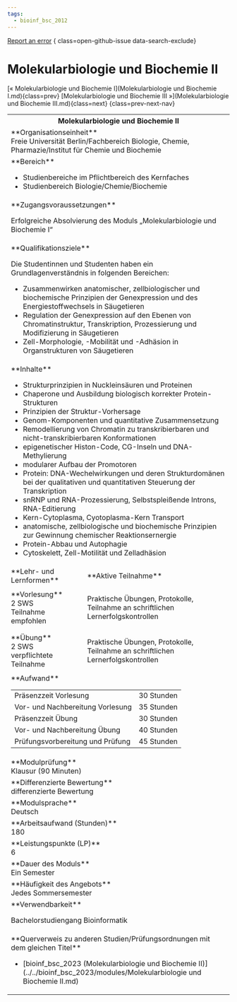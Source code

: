 ```yaml
---
tags:
  - bioinf_bsc_2012
---
```

[Report an error](https://github.com/SGSSGene/FUB-SUP/issues/new?title=Error%20in%20%22Molekularbiologie%20und%20Biochemie%20II%22&body=There%20seems%20to%20be%20an%20error%20in%20module%20%22Molekularbiologie%20und%20Biochemie%20II%22%2E%0A%0A%3CDescribe%20here%20a%20slightly%20more%20detailed%20description%20of%20what%20is%20wrong%3E&labels=bug)
{ class=open-github-issue data-search-exclude}

# Molekularbiologie und Biochemie II

[« Molekularbiologie und Biochemie I](Molekularbiologie und Biochemie I.md){class=prev}
[Molekularbiologie und Biochemie III »](Molekularbiologie und Biochemie III.md){class=next}
{class=prev-next-nav}

<table markdown id="moduledesc">
<tr markdown class="moduledesc_head"><th colspan="2">Molekularbiologie und Biochemie II </th></tr>
<tr markdown><td colspan="2">**Organisationseinheit**   <br>Freie Universität Berlin/Fachbereich Biologie, Chemie, Pharmazie/Institut für Chemie und Biochemie</td></tr>

<tr markdown><td colspan="2">**Bereich**<br>


- Studienbereiche im Pflichtbereich des Kernfaches
- Studienbereich Biologie/Chemie/Biochemie

</td></tr>

<tr markdown><td colspan="2">**Zugangsvoraussetzungen** <br>

Erfolgreiche Absolvierung des Moduls „Molekularbiologie und Biochemie I“


</td></tr>
<tr markdown><td colspan="2">**Qualifikationsziele**    <br>

Die Studentinnen und Studenten haben ein Grundlagenverständnis in folgenden
Bereichen:

- Zusammenwirken anatomischer, zellbiologischer und biochemische Prinzipien
  der Genexpression und des Energiestoffwechsels in Säugetieren
- Regulation der Genexpression auf den Ebenen von Chromatinstruktur,
  Transkription, Prozessierung und Modifizierung in Säugetieren
- Zell-Morphologie, -Mobilität und -Adhäsion in Organstrukturen von
  Säugetieren


</td></tr>
<tr markdown><td colspan="2">**Inhalte**                <br>


- Strukturprinzipien in Nuckleinsäuren und Proteinen
- Chaperone und Ausbildung biologisch korrekter Protein-Strukturen
- Prinzipien der Struktur-Vorhersage
- Genom-Komponenten und quantitative Zusammensetzung
- Remodellierung von Chromatin zu transkribierbaren und
  nicht-transkribierbaren Konformationen
- epigenetischer Histon-Code, CG-Inseln und DNA-Methylierung
- modularer Aufbau der Promotoren
- Protein: DNA-Wechelwirkungen und deren Strukturdomänen bei der
  qualitativen und quantitativen Steuerung der Transkription
- snRNP und RNA-Prozessierung, Selbstspleißende Introns, RNA-Editierung
- Kern-Cytoplasma, Cyotoplasma-Kern Transport
- anatomische, zellbiologische und biochemische Prinzipien zur Gewinnung
  chemischer Reaktionsernergie
- Protein-Abbau und Autophagie
- Cytoskelett, Zell-Motilität und Zelladhäsion


</td></tr>

<tr markdown><td>**Lehr- und Lernformen**</td><td>**Aktive Teilnahme**</td></tr>
<tr markdown><td> **Vorlesung** <br>2 SWS <br> Teilnahme empfohlen</td><td>

Praktische Übungen, Protokolle, Teilnahme an schriftlichen Lernerfolgskontrollen
</td></tr>
<tr markdown><td> **Übung** <br>2 SWS <br> verpflichtete Teilnahme</td><td>

Praktische Übungen, Protokolle, Teilnahme an schriftlichen Lernerfolgskontrollen
</td></tr>
<tr markdown><td colspan="2">**Aufwand**                <br>
<table class="aufwand_table">
<tr><td>Präsenzzeit Vorlesung</td><td>30 Stunden</td></tr>
<tr><td>Vor- und Nachbereitung Vorlesung</td><td>35 Stunden</td></tr>
<tr><td>Präsenzzeit Übung</td><td>30 Stunden</td></tr>
<tr><td>Vor- und Nachbereitung Übung</td><td>40 Stunden</td></tr>
<tr><td>Prüfungsvorbereitung und Prüfung</td><td>45 Stunden</td></tr>
</table>

</td></tr>
<tr markdown><td colspan="2">**Modulprüfung**             <br>Klausur (90 Minuten)


</td></tr>
<tr markdown><td colspan="2">**Differenzierte Bewertung** <br>differenzierte Bewertung

</td></tr>
<tr markdown><td colspan="2">**Modulsprache**             <br>Deutsch</td></tr>
<tr markdown><td colspan="2">**Arbeitsaufwand (Stunden)** <br>180</td></tr>
<tr markdown><td colspan="2">**Leistungspunkte (LP)**     <br>6</td></tr>
<tr markdown><td colspan="2">**Dauer des Moduls**         <br>Ein Semester</td></tr>
<tr markdown><td colspan="2">**Häufigkeit des Angebots**  <br>Jedes Sommersemester</td></tr>
<tr markdown><td colspan="2">**Verwendbarkeit**           <br>

Bachelorstudiengang Bioinformatik


</td></tr>

<tr markdown><td colspan="2">**Querverweis zu anderen Studien/Prüfungsordnungen mit dem gleichen Titel**<br>


- [bioinf_bsc_2023 (Molekularbiologie und Biochemie II)](../../bioinf_bsc_2023/modules/Molekularbiologie und Biochemie II.md)

</td></tr>

</table>
